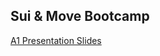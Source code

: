 ## Sui & Move Bootcamp

[A1 Presentation Slides](https://docs.google.com/presentation/d/1t-mjX9ovzm93m-9MyLhph1zV0H0cId_T3Zy7AwvckTs/edit#slide=id.g2650e2cb00b_0_28)
